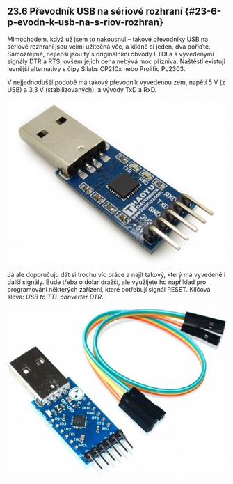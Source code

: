 ## 23.6 Převodník USB na sériové rozhraní {#23-6-p-evodn-k-usb-na-s-riov-rozhran}

Mimochodem, když už jsem to nakousnul – takové převodníky USB na sériové rozhraní jsou velmi užitečná věc, a klidně si jeden, dva pořiďte. Samozřejmě, nejlepší jsou ty s originálními obvody FTDI a s vyvedenými signály DTR a RTS, ovšem jejich cena nebývá moc příznivá. Naštěstí existují levnější alternativy s čipy Silabs CP210x nebo Prolific PL2303.

V nejjednodušší podobě má takový převodník vyvedenou zem, napětí 5 V (z USB) a 3,3 V (stabilizovaných), a vývody TxD a RxD.

![292-1.jpeg](../images/00257.jpeg)

Já ale doporučuju dát si trochu víc práce a najít takový, který má vyvedené i další signály. Bude třeba o dolar dražší, ale využijete ho například pro programování některých zařízení, které potřebují signál RESET. Klíčová slova: _USB to TTL converter DTR_.

![293-1.jpeg](../images/00391.jpeg)
